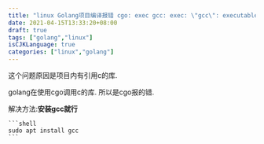 ```yaml
---
title: "linux Golang项目编译报错 cgo: exec gcc: exec: \"gcc\": executable file not found in $PATH"
date: 2021-04-15T13:33:20+08:00
draft: true
tags: ["golang","linux"]
isCJKLanguage: true
categories: ["linux","golang"]
---
```


这个问题原因是项目内有引用c的库.

golang在使用cgo调用c的库. 所以是cgo报的错.

解决方法:**安装gcc就行**

    ```shell
    sudo apt install gcc
    ```
